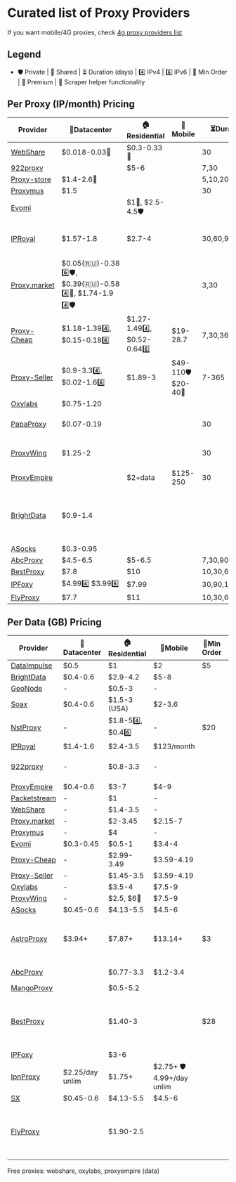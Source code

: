 # Curated list of Proxy Providers

If you want mobile/4G proxies, check [4g proxy providers list](https://github.com/TheGP/4g-proxies-providers)

<!--
🏢 - datacenter
🏠 - residential
📱 - mobile / 4g
🛒 - min order
🛡️ - private, 👥 - shared
⏳ - for how many days can you buy
4️⃣- IPv4, 6️⃣ - IPv6
-->

## Legend
- 🛡️ Private | 👥 Shared | ⏳ Duration (days) | 4️⃣ IPv4 | 6️⃣ IPv6 | 🛒 Min Order | 👑 Premium | 🤖 Scraper helper functionality

## Per Proxy (IP/month) Pricing

| Provider | 🏢Datacenter | 🏠Residential | 📱Mobile | ⏳Duration | 🛒Min Order | Notes |
|----------|---------------|----------------|-----------|----------|-----------|-------|
| [WebShare](https://www.webshare.io/?referral_code=r5ah58acc1n1) | $0.018-0.03👥 | $0.3-0.33👥 | | 30 | 20-100 | |
| [922proxy](https://www.922proxy.com/index.html?inviter_code=eac554c7) | | $5-6 | | 7,30 | 1 | |
| [Proxy-store](https://proxy-store.com) | $1.4-2.6👥 | | | 5,10,20,30 | 1 | |
| [Proxymus](https://proxymus.net/) | $1.5 | | | 30 | 1 | |
| [Evomi](https://evomi.com) | |  $1👥, $2.5-4.5🛡️ | | | | |
| [IPRoyal](https://iproyal.com/?r=381340) | $1.57-1.8 | $2.7-4 | | 30,60,90 | 1 | Real prices inside interface |
| [Proxy.market](https://dashboard.proxy.market/?ref=E000134149) | $0.05(🇷🇺)-0.38 6️⃣🛡️, $0.39(🇷🇺)-0.58 4️⃣👥, $1.74-1.9 4️⃣🛡️ | | | 3,30 | | |
| [Proxy-Cheap](https://www.proxy-cheap.com) | $1.18-1.394️⃣, $0.15-0.186️⃣ | $1.27-1.494️⃣, $0.52-0.646️⃣ | $19-28.7 | 7,30,365 | 1 | |
| [Proxy-Seller](https://proxy-seller.com/) | $0.9-3.34️⃣, $0.02-1.66️⃣ | $1.89-3 | $49-110🛡️ $20-40👥 | 7-365 | 1 | |
| [Oxylabs](https://oxylabs.io/) | $0.75-1.20 |  |  | | 30 | 10 |
| [PapaProxy](https://papaproxy.net/) | $0.07-0.19 |  |  | 30 | 1-500 | UPD $0.45-1.57 |
| [ProxyWing](https://proxywing.com/) | $1.25-2 |  |  | 30 | 1 | ISP $1.9-2.5 |
| [ProxyEmpire](https://proxyempire.io/?ref=ntayyzn) | | $2+data | $125-250 | 30 | 1 | |
| [BrightData](https://get.brightdata.com/jdpda3d3pu8n) | $0.9-1.4 | | | | 10 | ISP $1.3-1.8, 50%off up to $500 |
| [ASocks](https://asocks.com/) | $0.3-0.95 |  |  |  | 30 | 100 |
| [AbcProxy](https://www.abcproxy.com/) | $4.5-6.5 | $5-6.5 | | 7,30,90,365 | 1 |  |
| [BestProxy](https://bestproxy.com/register/?invitation_code=C4QJK9) | $7.8 | $10 |  | 10,30,60 | 1  |  |
| [IPFoxy](https://ipfoxy.com/) | $4.994️⃣ $3.996️⃣ | $7.99 |  | 30,90,180,365 | 1  |  |
| [FlyProxy](https://www.flyproxy.com/) | $7.7 | $11 | | 10,30,60 | 1 |  |


<!--
| []() | $ | $ | $ |  |  |  |
-->

## Per Data (GB) Pricing

| Provider | 🏢Datacenter | 🏠Residential | 📱Mobile | 🛒Min Order | Notes |
|----------|---------------|----------------|-----------|-----------|-------|
| [DataImpulse](https://dataimpulse.com/?aff=10601) | $0.5 | $1 | $2 | $5 | |
| [BrightData](https://get.brightdata.com/jdpda3d3pu8n) | $0.4-0.6 | $2.9-4.2 | $5-8 | | 🤖 |
| [GeoNode](https://geonode.com/plans/mobile-proxies) | - | $0.5-3 | - | | |
| [Soax](https://soax.com?afmc=9e) | $0.4-0.6 | $1.5-3 (USA) | $2-3.6 | | |
| [NstProxy](https://app.nstproxy.com/register?i=fSdi3e) | - | $1.8-54️⃣, $0.46️⃣ | - | $20 | |
| [IPRoyal](https://iproyal.com/?r=381340) | $1.4-1.6 | $2.4-3.5 | $123/month | | |
| [922proxy](https://www.922proxy.com/index.html?inviter_code=eac554c7) | - | $0.8-3.3 | - | | Up to 120 min sessions |
| [ProxyEmpire](https://proxyempire.io/?ref=ntayyzn) | $0.4-0.6 | $3-7 | $4-9 | | |
| [Packetstream](https://packetstream.io/?psr=5zjq) | - | $1 | - | | |
| [WebShare](https://www.webshare.io/?referral_code=r5ah58acc1n1) | - | $1.4-3.5 | - | | |
| [Proxy.market](https://dashboard.proxy.market/?ref=E000134149) | - | $2-3.45 | $2.15-7 | | |
| [Proxymus](https://proxymus.net/) | - | $4 | - | | |
| [Evomi](https://evomi.com) | $0.3-0.45 | $0.5-1 | $3.4-4 | | |
| [Proxy-Cheap](https://www.proxy-cheap.com) | - | $2.99-3.49 | $3.59-4.19 | | |
| [Proxy-Seller](https://proxy-seller.com/) | - | $1.45-3.5 | $3.59-4.19 | | |
| [Oxylabs](https://oxylabs.io/) | - | $3.5-4 | $7.5-9 | | 🤖 |
| [ProxyWing](https://proxywing.com/) | - | $2.5, $6👑 | $7.5-9 | | |
| [ASocks](https://asocks.com/) | $0.45-0.6 | $4.13-5.5 | $4.5-6 | | |
| [AstroProxy](https://astroproxy.com/r/9e528402c1c95277f2a1c6f97c79f4ab) | $3.94+ | $7.87+ | $13.14+ | $3 | 30 day port duration, from 100Mb/port, KYC |
| [AbcProxy](https://www.abcproxy.com/) | | $0.77-3.3 | $1.2-3.4 | | Unlim res $66/day |
| [MangoProxy](https://mangoproxy.com/) | | $0.5-5.2 | | | 🤖 |
| [BestProxy](https://bestproxy.com/register/?invitation_code=C4QJK9) |  | $1.40-3 |  | $28 | 🤖, expiring in 30-180 days, long lasting ISP, unlim res $68.33/day |
| [IPFoxy](https://ipfoxy.com/) | | $3-6 | | | |
| [IpnProxy](https://ipnproxy.com/) | $2.25/day unlim | $1.75+ | $2.75+ 🛡️4.99+/day unlim | | +VPN, Google Map scraper |
| [SX](https://sx.org/) | $0.45-0.6 | $4.13-5.5 | $4.5-6 | | |
| [FlyProxy](https://www.flyproxy.com/) | | $1.90-2.5 | | | res unlim 72.58-270/day, long lasting ISP $1.4-2.75 |
<!--
| []() | $ | $ | $ | | |
-->

Free proxies: webshare, oxylabs, proxyempire (data)


<!--

## Per proxy (IP)
* [WebShare](https://www.webshare.io/?referral_code=r5ah58acc1n1) 🏢👥 $0.03-0.018 🏠👥 $0.3-0.33 ⏳30 🛒20-100
* [922proxy](https://www.922proxy.com/index.html?inviter_code=eac554c7) 🏠 $5-6 ⏳7,30 🛒1
* [Proxy-store](https://proxy-store.com) 🏢 $1.4-2.6 👥 $1.4 ⏳5,10,20,30 🛒1
* [Proxymus](https://proxymus.net/) 🏢 $1.5 ⏳30 🛒1
* [Evomi](https://evomi.com) 🏠👥 $1 🛡️ $2.5-4.5
* [IPRoyal](https://iproyal.com/?r=381340) 🏢 $1.57-1.8 🏠 $2.7-4 ⏳30,60,90 (real prices inside interface) 🛒1
* [Proxy.market](https://dashboard.proxy.market/?ref=E000134149) 🏢 v6🛡️ $0.05(🇷🇺)-0.38 v4👥 $0.39(🇷🇺)-0.58 v4🛡️ $1.74-1.9 ⏳3,30
* [Proxy-Cheap](https://www.proxy-cheap.com) 🏢 v4 $1.18-1.39 v6 $0.15-0.18 🏠 v4 $1.27-1.49 v6 $0.52-0.64 📱 $19-28.7
  

🏢 $/G 🏠 $/G 📱 $/G 


## Per data (Gb)
* [DataImpulse]() 🏢 $0.5 🏠 $1 📱 $2 🛒 $5
* [BrightData](https://get.brightdata.com/jdpda3d3pu8n) 🏢 $0.4-0.6 🏠 $4.2-2.9 📱 $5-8
* [GeoNode](https://geonode.com/plans/mobile-proxies) 🏠 0.5-3
* [Soax](https://soax.com?afmc=9e) 🏢 $0.4-0.6 🏠 $1.5-3 (USA) 📱 $2-3.6
* [NstProxy](https://app.nstproxy.com/register?i=fSdi3e) 🏠 v4 $1.8-5 v6 $0.4 🛒 $20
* [IPRoyal](https://iproyal.com/?r=381340) 🏢 $1.4-1.6 🏠 $2.4-3.5 📱 $123/month
* [922proxy](https://www.922proxy.com/index.html?inviter_code=eac554c7) 🏠 $0.8-3.3 (up to 120 min)
* [ProxyEmpire](https://proxyempire.io/?ref=ntayyzn) 🏢 $0.4-0.6 🏠 $3-7 📱 $4-9
* [Packetstream](https://packetstream.io/?psr=5zjq) 🏠 $1
* [WebShare](https://www.webshare.io/?referral_code=r5ah58acc1n1) 🏠 $1.4-3.5
* [Proxy.market](https://dashboard.proxy.market/?ref=E000134149) 🏠 $2-3.45 📱 $2.15-7
* [Proxymus](https://proxymus.net/) 🏠 $4
* [Evomi](https://evomi.com) 🏢 $0.3-0.45 🏠 $0.5-1 📱 $3.4-4
* [Proxy-Cheap](https://www.proxy-cheap.com) 🏠 $2.99-3.49 📱 $3.59-4.19

-->

  
